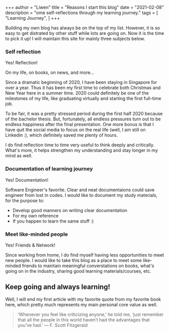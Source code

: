 +++
author = "Liwen"
title = "Reasons I start this blog"
date = "2021-02-08"
description = "ome self-reflections through my learning journey."
tags = [
    "Learning Journey",
]
+++

 Building my own blog has always be on the top of my list. However, it is so easy to get distrated by other stuff while lots are going on.
 Now it is the time to pick it up! I will maintain this site for mainly three subjects below.


### Self reflection
Yes! Reflection! 

On my life, on books, on news, and more...

Since a dramatic beginning of 2020, I have been staying in Singapore for over a year. 
Thus it has been my first time to celebrate both Christmas and New Year here in a summer time.
2020 could definitely be one of the milestones of my life, like graduating virtually and starting the first full-time job.

To be fair, it was a pretty stressed period during the first half 2020 because of the bachelor thesis. 
But, fortunately, all endless pressures turn out to be endless happiness after the final presentation.
One more bonus is that I have quit the social media to focus on the real life (well, I am still on Linkedin :), which definitely saved me plenty of hours.

I do find reflection time to time very useful to think deeply and critically. What's more, it helps strengthen my understanding and stay longer in my mind as well.

### Documentation of learning journey
Yes! Documentation!

Software Engineer's favorite. Clear and neat documentaions could save engineer from lost in codes. 
I would like to document my study materials, for the purpose to:
* Develop good manners on writing clear documentation
* For my own reference
* If you happen to learn the same stuff :)

### Meet like-minded people 
Yes! Friends & Network! 

Since working from home, I do find myself having less opportunities to meet new people. I would like to 
take this blog as a place to meet some like-minded friends to maintain meaningful converstations on books, what's going on in the industry, sharing good learning materials/courses, etc.

## Keep going and always learning!

Well, I will end my first article with my favorite quote from my favorite book here, which pretty much represents my main personal core value as well.

>‘Whenever you feel like criticizing anyone,’ he told me, ‘just remember that all the people in this world haven’t had the advantages that you’ve had.’
>― F. Scott Fitzgerald

